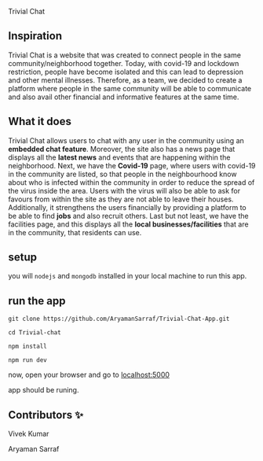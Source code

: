 Trivial Chat

## Inspiration
Trivial Chat is a website that was created to connect people in the same community/neighborhood together. Today, with covid-19 and lockdown restriction, people have become isolated and this can lead to depression and other mental illnesses. Therefore, as a team, we decided to create a platform where people in the same community will be able to communicate and also avail other financial and informative features at the same time.

## What it does
Trivial Chat allows users to chat with any user in the community using an **embedded chat feature**. Moreover, the site also has a news page that displays all the **latest news** and events that are happening within the neighborhood. 
Next, we have the **Covid-19** page, where users with covid-19 in the community are listed, so that people in the neighbourhood know about who is infected within the community in order to reduce the spread of the virus inside the area. Users with the virus will also be able to ask for favours from within the site as they are not able to leave their houses. 
Additionally, it strengthens the users financially by providing a platform to be able to find **jobs** and also recruit others. 
Last but not least, we have the facilities page, and this displays all the **local businesses/facilities** that are in the community, that residents can use.

## setup

you will `nodejs` and `mongodb` installed in your local machine to run this app.

## run the app

```
git clone https://github.com/AryamanSarraf/Trivial-Chat-App.git
```

```
cd Trivial-chat
```

```
npm install
```

```
npm run dev
```
now, open your browser and go to [localhost:5000](http://localhost:5000/)

app should be runing.

## Contributors ✨
 
Vivek Kumar

Aryaman Sarraf
